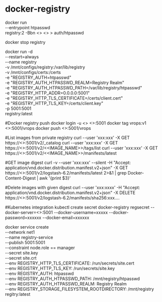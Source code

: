 # docker-registry

docker run \
  --entrypoint htpasswd \
  registry:2 -Bbn <<user>> <<pwd>> > auth/htpasswd
  
docker stop registry

docker run -d \
  --restart=always \
  --name registry \
  -v /mnt/configs/registry:/var/lib/registry \
  -v /mnt/configs/certs:/certs \
  -e "REGISTRY_AUTH=htpasswd" \
  -e "REGISTRY_AUTH_HTPASSWD_REALM=Registry Realm" \
  -e "REGISTRY_AUTH_HTPASSWD_PATH=/var/lib/registry/htpasswd" \
  -e "REGISTRY_HTTP_ADDR=0.0.0.0:5001" \
  -e "REGISTRY_HTTP_TLS_CERTIFICATE=/certs/client.cert" \
  -e "REGISTRY_HTTP_TLS_KEY=/certs/client.key" \
  -p 5001:5001 \
  registry:latest
  
#Docker registry push
docker login -u <<user>> <<HOSTNAME>>:5001
docker tag vrops:v1 <<HOSTNAME>>:5001/vrops
docker push <<HOSTNAME>>:5001/vrops

#List images from private registry
curl --user 'xxx:xxx' -X GET https://<<HOSTNAME>>:5001/v2/_catalog
curl --user 'xxx:xxx' -X GET https://<<HOSTNAME>>:5001/v2/<<IMAGE_NAME>>/tags/list
curl --user 'xxx:xxx' -X GET https://<<HOSTNAME>>:5001/v2/<<IMAGE_NAME>>/manifests/latest

#GET image digest
curl -v --user 'xxx:xxx'  --silent -H "Accept: application/vnd.docker.distribution.manifest.v2+json" -X GET  https://<<HOSTNAME>>:5001/v2/logstash-6.2/manifests/latest 2>&1 | grep Docker-Content-Digest | awk '{print $3}'
	
#Delete images with given digest
curl --user 'xxx:xxxx'  -H "Accept: application/vnd.docker.distribution.manifest.v2+json" -X DELETE https://<<HOSTNAME>>:5001/v2/logstash-6.2/manifests/sha256:xxx....	
  
#Kubernetes integration
kubectl create secret docker-registry regsecret --docker-server=<<HOSTNAME>>:5001 --docker-username=xxxxx --docker-password=xxxxxx --docker-email=xxxxxx
  
 docker service create \
 --network net1 \
 --name registry-service \
 --publish 5001:5001 \
 --constraint node.role == manager \
 --secret site.key \
 --secret site.crt \
	--env  REGISTRY_HTTP_TLS_CERTIFICATE: /run/secrets/site.cert     \
    --env  REGISTRY_HTTP_TLS_KEY: /run/secrets/site.key              \
    --env  REGISTRY_AUTH: htpasswd                                   \
    --env  REGISTRY_AUTH_HTPASSWD_PATH: /mnt/registry/htpasswd       \
    --env  REGISTRY_AUTH_HTPASSWD_REALM: Registry Realm              \
    --env  REGISTRY_STORAGE_FILESYSTEM_ROOTDIRECTORY: /mnt/registry  \
 regitry:latest

